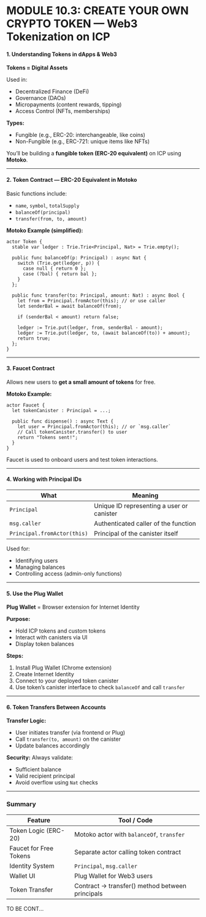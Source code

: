 # MODULE 10.3: CREATE YOUR OWN CRYPTO TOKEN — Web3 Tokenization on ICP



#### 1. Understanding Tokens in dApps & Web3

**Tokens = Digital Assets**

Used in:

* Decentralized Finance (DeFi)
* Governance (DAOs)
* Micropayments (content rewards, tipping)
* Access Control (NFTs, memberships)

**Types:**

* Fungible (e.g., ERC-20: interchangeable, like coins)
* Non-Fungible (e.g., ERC-721: unique items like NFTs)

You’ll be building a **fungible token (ERC-20 equivalent)** on ICP using **Motoko**.

---

#### 2. Token Contract — ERC-20 Equivalent in Motoko

Basic functions include:

* `name`, `symbol`, `totalSupply`
* `balanceOf(principal)`
* `transfer(from, to, amount)`

**Motoko Example (simplified):**

```motoko
actor Token {
  stable var ledger : Trie.Trie<Principal, Nat> = Trie.empty();

  public func balanceOf(p: Principal) : async Nat {
    switch (Trie.get(ledger, p)) {
      case null { return 0 };
      case (?bal) { return bal };
    }
  };

  public func transfer(to: Principal, amount: Nat) : async Bool {
    let from = Principal.fromActor(this); // or use caller
    let senderBal = await balanceOf(from);

    if (senderBal < amount) return false;

    ledger := Trie.put(ledger, from, senderBal - amount);
    ledger := Trie.put(ledger, to, (await balanceOf(to)) + amount);
    return true;
  };
}
```

---

#### 3. Faucet Contract

Allows new users to **get a small amount of tokens** for free.

**Motoko Example:**

```motoko
actor Faucet {
  let tokenCanister : Principal = ...;

  public func dispense() : async Text {
    let user = Principal.fromActor(this); // or `msg.caller`
    // Call tokenCanister.transfer() to user
    return "Tokens sent!";
  }
}
```

Faucet is used to onboard users and test token interactions.

---

#### 4. Working with Principal IDs

| What                        | Meaning                                   |
| --------------------------- | ----------------------------------------- |
| `Principal`                 | Unique ID representing a user or canister |
| `msg.caller`                | Authenticated caller of the function      |
| `Principal.fromActor(this)` | Principal of the canister itself          |

Used for:

* Identifying users
* Managing balances
* Controlling access (admin-only functions)

---

#### 5. Use the Plug Wallet

**Plug Wallet** = Browser extension for Internet Identity

**Purpose:**

* Hold ICP tokens and custom tokens
* Interact with canisters via UI
* Display token balances

**Steps:**

1. Install Plug Wallet (Chrome extension)
2. Create Internet Identity
3. Connect to your deployed token canister
4. Use token’s canister interface to check `balanceOf` and call `transfer`

---

#### 6. Token Transfers Between Accounts

**Transfer Logic:**

* User initiates transfer (via frontend or Plug)
* Call `transfer(to, amount)` on the canister
* Update balances accordingly

**Security:** Always validate:

* Sufficient balance
* Valid recipient principal
* Avoid overflow using `Nat` checks

---

### Summary

| Feature                | Tool / Code                                     |
| ---------------------- | ----------------------------------------------- |
| Token Logic (ERC-20)   | Motoko actor with `balanceOf`, `transfer`       |
| Faucet for Free Tokens | Separate actor calling token contract           |
| Identity System        | `Principal`, `msg.caller`                       |
| Wallet UI              | Plug Wallet for Web3 users                      |
| Token Transfer         | Contract → transfer() method between principals |

<footer>TO BE CONT...</footer>
